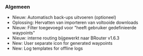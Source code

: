 ### Algemeen
- Nieuw: Automatisch back-ups uitvoeren (optioneel)
- Oplossing: Hervatten van importeren van voltooide downloads
- Nieuw: Filter toegevoegd voor "heeft gebruiker gedefinieerde waypoints"
- Nieuw: interne routing bijgewerkt naar BRouter v1.6.3
- New: User separate icon for generated waypoints
- New: Log templates for offline logs
